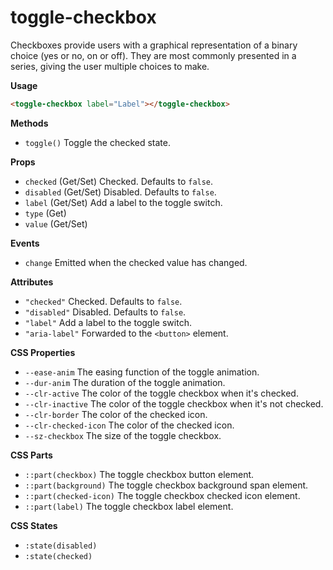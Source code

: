 # toggle-checkbox

Checkboxes provide users with a graphical representation of a binary choice (yes or no, on or off). They are most commonly
presented in a series, giving the user multiple choices to make.

**Usage**

```html
<toggle-checkbox label="Label"></toggle-checkbox>
```

**Methods**

- `toggle()` Toggle the checked state.

**Props**

- `checked` (Get/Set) Checked. Defaults to `false`.
- `disabled` (Get/Set) Disabled. Defaults to `false`.
- `label` (Get/Set) Add a label to the toggle switch.
- `type` (Get)
- `value` (Get/Set)

**Events**

- `change` Emitted when the checked value has changed.

**Attributes**

- `"checked"` Checked. Defaults to `false`.
- `"disabled"` Disabled. Defaults to `false`.
- `"label"` Add a label to the toggle switch.
- `"aria-label"` Forwarded to the `<button>` element.

**CSS Properties**

- `--ease-anim` The easing function of the toggle animation.
- `--dur-anim` The duration of the toggle animation.
- `--clr-active` The color of the toggle checkbox when it's checked.
- `--clr-inactive` The color of the toggle checkbox when it's not checked.
- `--clr-border` The color of the checked icon.
- `--clr-checked-icon` The color of the checked icon.
- `--sz-checkbox` The size of the toggle checkbox.

**CSS Parts**

- `::part(checkbox)` The toggle checkbox button element.
- `::part(background)` The toggle checkbox background span element.
- `::part(checked-icon)` The toggle checkbox checked icon element.
- `::part(label)` The toggle checkbox label element.

**CSS States**

- `:state(disabled)`
- `:state(checked)`
